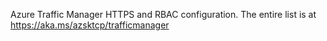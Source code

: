 Azure Traffic Manager HTTPS and RBAC configuration. The entire list is at https://aka.ms/azsktcp/trafficmanager